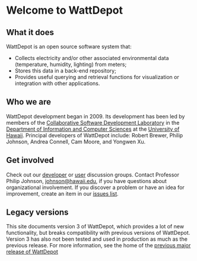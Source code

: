 # Welcome to WattDepot

## What it does

WattDepot is an open source software system that:
* Collects electricity and/or other associated environmental data (temperature, humidity, lighting) from meters;
* Stores this data in a back-end repository;
* Provides useful querying and retrieval functions for visualization or integration with other applications.

## Who we are

WattDepot development began in 2009.  Its development has been led by members of the [Collaborative Software Development Laboratory](http://csdl.ics.hawaii.edu) in the [Department of Information and Computer Sciences](http://www.ics.hawaii.edu) at the [University of Hawaii](http://www.hawaii.edu).  Principal developers of WattDepot include: Robert Brewer, Philip Johnson, Andrea Connell, Cam Moore, and Yongwen Xu. 

## Get involved

Check out our [developer](https://groups.google.com/forum/#!forum/wattdepot-dev) or [user](https://groups.google.com/forum/#!forum/wattdepot-users) discussion groups.  Contact Professor Philip Johnson, johnson@hawaii.edu, if you have questions about organizational involvement. If you discover a problem or have an idea for improvement, 
create an item in our [issues list](https://github.com/wattdepot/wattdepot/issues/). 

## Legacy versions

This site documents version 3 of WattDepot, which provides a lot of new functionality, but breaks compatibility with previous versions of WattDepot. Version 3 has also not been tested and used in production as much as the previous release. For more information, see the home of the [previous major release of WattDepot](http://csdl.github.io/wattdepot/)

